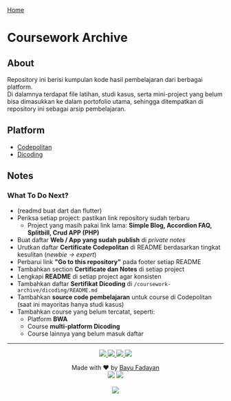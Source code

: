 [Home](https://bayufadayan.github.io/coursework-archive/)

# Coursework Archive

## About

Repository ini berisi kumpulan kode hasil pembelajaran dari berbagai platform.  
Di dalamnya terdapat file latihan, studi kasus, serta mini-project yang belum bisa dimasukkan ke dalam portofolio utama, sehingga ditempatkan di repository ini sebagai arsip pembelajaran.

## Platform

- [Codepolitan](https://bayufadayan.github.io/coursework-archive/codepolitan)
- [Dicoding](https://bayufadayan.github.io/coursework-archive/dicoding)

## Notes  
### What To Do Next?
- (readmd buat dart dan flutter)  
- Periksa setiap project: pastikan link repository sudah terbaru  
  - Project yang masih pakai link lama: **Simple Blog, Accordion FAQ, Splitbill, Crud APP (PHP)**  
- Buat daftar **Web / App yang sudah publish** di *private notes*  
- Urutkan daftar **Certificate Codepolitan** di README berdasarkan tingkat kesulitan (*newbie → expert*)  
- Perbarui link **"Go to this repository"** pada footer setiap README  
- Tambahkan section **Certificate dan Notes** di setiap project  
- Lengkapi **README** di setiap project agar konsisten  
- Tambahkan daftar **Sertifikat Dicoding** di `/coursework-archive/dicoding/README.md`  
- Tambahkan **source code pembelajaran** untuk course di Codepolitan (saat ini mayoritas hanya studi kasus)  
- Tambahkan course yang belum tercatat, seperti:  
  - Platform **BWA**  
  - Course **multi-platform Dicoding**  
  - Course lainnya yang belum masuk daftar  
  
---

<p align="center">
</p>
<p align="center">
    <a href="https://github.com/bayufadayan">
        <img src="https://img.shields.io/badge/GitHub-181717?style=for-the-badge&logo=github&logoColor=white"/>
    </a>
    <a href="https://www.linkedin.com/in/muhamad-bayu-fadayan/">
        <img src="https://img.shields.io/badge/LinkedIn-0A66C2?style=for-the-badge&logo=linkedin&logoColor=white"/>
    </a>
    <a href="https://bayufadayan.my.id/">
        <img src="https://img.shields.io/badge/Portfolio-000000?style=for-the-badge&logo=vercel&logoColor=white"/>
    </a>
    <a href="https://drive.google.com/file/d/1fPClIxWKbeaKyArwL9cSIDmOFeT-tBt2/view?usp=drive_link">
        <img src="https://img.shields.io/badge/CURICULUM VITAE-4285F4?style=for-the-badge&logo=googledrive&logoColor=white"/>
    </a>
</p>

<p align="center">
  Made with ❤️ by <a href="https://github.com/bayufadayan">Bayu Fadayan</a><br/>
  <img src="https://img.shields.io/badge/Year-2025-blue?style=flat-square"/> 
  <img src="https://img.shields.io/badge/Role-Frontend%20Engineer-purple?style=flat-square"/><br/><br/>
  <a href="https://github.com/bayufadayan/coursework-archive">
    <img src="https://img.shields.io/badge/Go%20to%20this%20repository-000000?style=flat-square&logo=github&logoColor=white"/>
  </a>
</p>
